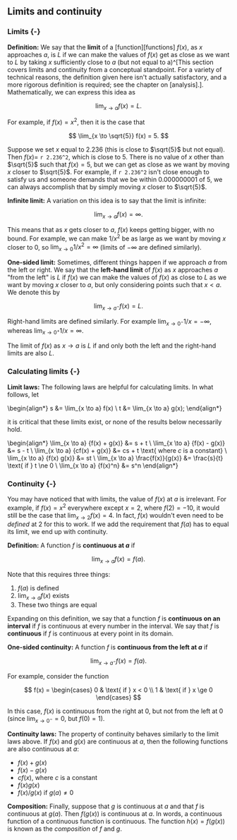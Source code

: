 ## Limits and continuity

### Limits {-}

**Definition:** We say that the **limit** of a [function][functions] $f(x)$, as $x$ approaches $a$, is $L$ if we can make the values of $f(x)$ get as close as we want to $L$ by taking $x$ sufficiently close to $a$ (but not equal to a)^[This section covers limits and continuity from a conceptual standpoint. For a variety of technical reasons, the definition given here isn't actually satisfactory, and a more rigorous definition is required; see the chapter on [analysis].]. Mathematically, we can express this idea as

$$ \lim_{x \to a} f(x) = L. $$

For example, if $f(x)=x^2$, then it is the case that 

$$ \lim_{x \to \sqrt{5}} f(x) = 5. $$

Suppose we set $x$ equal to 2.236 (this is close to $\sqrt{5}$ but not equal). Then $f(x)=$ `r 2.236^2`, which is close to 5. There is no value of $x$ other than $\sqrt{5}$ such that $f(x)=5$, but we can get as close as we want by moving $x$ closer to $\sqrt{5}$. For example, if `r 2.236^2` isn't close enough to satisfy us and someone demands that we be within 0.000000001 of 5, we can always accomplish that by simply moving $x$ closer to $\sqrt{5}$.


**Infinite limit:** A variation on this idea is to say that the limit is infinite:

$$ \lim_{x \to a} f(x) = \infty. $$

This means that as $x$ gets closer to $a$, $f(x)$ keeps getting bigger, with no bound. For example, we can make $1/x^2$ be as large as we want by moving $x$ closer to 0, so $\lim_{x \to 0} 1/x^2 = \infty$ (limits of $-\infty$ are defined similarly).

**One-sided limit:** Sometimes, different things happen if we approach $a$ from the left or right. We say that the **left-hand limit** of $f(x)$ as $x$ approaches $a$ "from the left" is $L$ if $f(x)$ we can make the values of $f(x)$ as close to $L$ as we want by moving $x$ closer to $a$, but only considering points such that $x < a$. We denote this by

$$ \lim_{x \to a^-} f(x) = L. $$

Right-hand limits are defined similarly. For example $\lim_{x \to 0^-} 1/x = -\infty$, whereas $\lim_{x \to 0^+} 1/x = \infty$.

The limit of $f(x)$ as $x \to a$ is $L$ if and only both the left and the right-hand limits are also $L$.

### Calculating limits {-}

**Limit laws:** The following laws are helpful for calculating limits. In what follows, let

\begin{align*}
s &= \lim_{x \to a} f(x) \\
t &= \lim_{x \to a} g(x);
\end{align*}

it is critical that these limits exist, or none of the results below necessarily hold.

\begin{align*}
\lim_{x \to a} \{f(x) + g(x)\} &= s + t \\
\lim_{x \to a} \{f(x) - g(x)\} &= s - t \\
\lim_{x \to a} \{cf(x) + g(x)\} &= cs + t \text{ where $c$ is a constant} \\
\lim_{x \to a} \{f(x) g(x)\} &= st \\
\lim_{x \to a} \frac{f(x)}{g(x)} &= \frac{s}{t} \text{ if } t \ne 0 \\
\lim_{x \to a} \{f(x)^n\} &= s^n
\end{align*}

### Continuity {-}

You may have noticed that with limits, the value of $f(x)$ at $a$ is irrelevant. For example, if $f(x)=x^2$ everywhere except $x=2$, where $f(2) = -10$, it would still be the case that $\lim_{x \to 2} f(x) = 4$. In fact, $f(x)$ wouldn't even need to be *defined* at 2 for this to work. If we add the requirement that $f(a)$ has to equal its limit, we end up with continuity.

**Definition:** A function $f$ is **continuous at $a$** if

$$ \lim_{x \to a} f(x) = f(a). $$

Note that this requires three things:

1. $f(a)$ is defined
2. $\lim_{x \to a} f(x)$ exists
3. These two things are equal

Expanding on this definition, we say that a function $f$ is **continuous on an interval** if $f$ is continuous at every number in the interval. We say that $f$ is **continuous** if $f$ is continuous at every point in its domain.

**One-sided continuity:** A function $f$ is **continuous from the left at $a$** if

$$ \lim_{x \to a^-} f(x) = f(a). $$

For example, consider the function

$$ f(x) = \begin{cases}
0 & \text{ if } x < 0 \\
1 & \text{ if } x \ge 0
\end{cases} $$

In this case, $f(x)$ is continuous from the right at 0, but not from the left at 0 (since $\lim_{x \to 0^-}=0$, but $f(0) = 1$).

**Continuity laws:** The property of continuity behaves similarly to the limit laws above. If $f(x)$ and $g(x)$ are continuous at $a$, then the following functions are also continuous at $a$:

* $f(x) + g(x)$
* $f(x) - g(x)$
* $c f(x)$, where $c$ is a constant
* $f(x) g(x)$
* $f(x) / g(x)$ if $g(a) \ne 0$

**Composition:** Finally, suppose that $g$ is continuous at $a$ and that $f$ is continuous at $g(a)$. Then $f(g(x))$ is continuous at $a$. In words, a continuous function of a continuous function is continuous. The function $h(x) = f(g(x))$ is known as the *composition* of $f$ and $g$.
